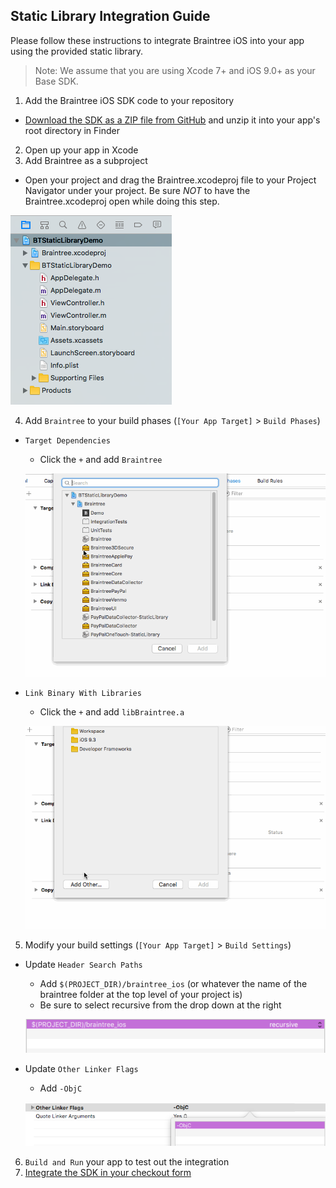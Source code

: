 Static Library Integration Guide
------------------------------------

Please follow these instructions to integrate Braintree iOS into your app using the provided static library.

> Note: We assume that you are using Xcode 7+ and iOS 9.0+ as your Base SDK.

1. Add the Braintree iOS SDK code to your repository
  - [Download the SDK as a ZIP file from GitHub](https://github.com/braintree/braintree_ios/archive/master.zip) and unzip it into your app's root directory in Finder
2. Open up your app in Xcode
3. Add Braintree as a subproject
  - Open your project and drag the Braintree.xcodeproj file to your Project Navigator under your project. Be sure *NOT* to have the Braintree.xcodeproj open while doing this step.
  
  ![Screenshot of adding Braintree as a subproject](bt_static_screenshot_sub_project.png)
  
4. Add `Braintree` to your build phases (`[Your App Target]` > `Build Phases`)
  - `Target Dependencies`
    - Click the `+` and add `Braintree`
    
    ![Screenshot of adding Braintree to Target Dependencies](bt_static_screenshot_target_dependency.gif)
    
  - `Link Binary With Libraries`
    - Click the `+` and add `libBraintree.a`
    
    ![Screenshot of adding Braintree to Link Bunary With Libraries](bt_static_screenshot_link_binary.gif)
    
5. Modify your build settings (`[Your App Target]` > `Build Settings`)
  - Update `Header Search Paths`
    - Add `$(PROJECT_DIR)/braintree_ios` (or whatever the name of the braintree folder at the top level of your project is)
    - Be sure to select recursive from the drop down at the right
    
    ![Screenshot of updating Header Search Paths](bt_static_screenshot_header_search_paths.png)
    
  - Update `Other Linker Flags`
    - Add `-ObjC`
    
    ![Screenshot of updating Header Search Paths](bt_static_screenshot_linker_flags.png)
    
6. `Build and Run` your app to test out the integration
7. [Integrate the SDK in your checkout form](https://developers.braintreepayments.com/ios/start/overview)
